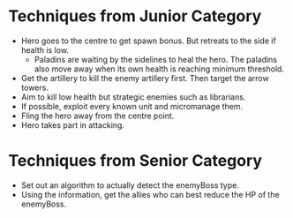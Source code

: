 # Techniques from Junior Category
* Hero goes to the centre to get spawn bonus. But retreats to the side if health is low.
  * Paladins are waiting by the sidelines to heal the hero. The paladins also move away when its own health is reaching minimum threshold.
* Get the artillery to kill the enemy artillery first. Then target the arrow towers.
* Aim to kill low health but strategic enemies such as librarians.
* If possible, exploit every known unit and micromanage them.
* Fling the hero away from the centre point.
* Hero takes part in attacking.

# Techniques from Senior Category
* Set out an algorithm to actually detect the enemyBoss type.
* Using the information, get the allies who can best reduce the HP of the enemyBoss.
